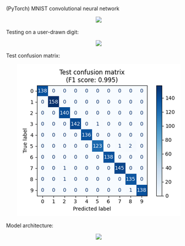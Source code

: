 (PyTorch) MNIST convolutional neural network

<p align="center">
	<img src="data_samples.png"/>
</p>

Testing on a user-drawn digit:

<p align="center">
	<img src="drawn_digit_classification.png"/>
</p>

Test confusion matrix:

<p align="center">
	<img src="test_confusion_matrix.png"/>
</p>

Model architecture:

<p align="center">
	<img src="model_architecture.png"/>
</p>
